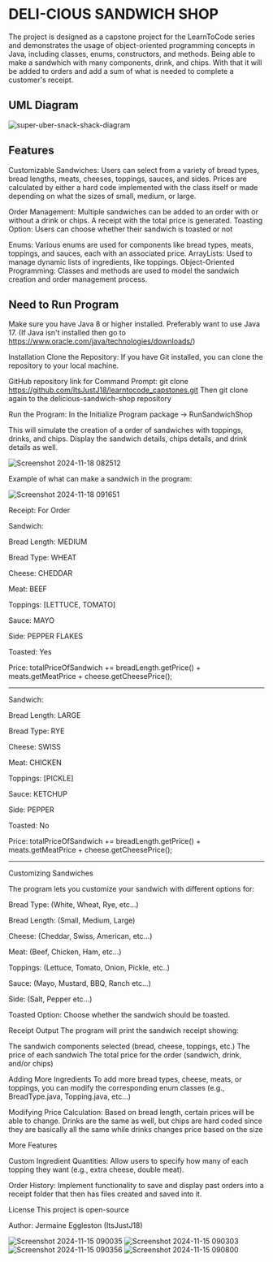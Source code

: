 # **DELI-CIOUS SANDWICH SHOP**

The project is designed as a capstone project for the LearnToCode series and demonstrates the usage of object-oriented programming concepts in Java, including classes, enums, constructors, and methods. Being able to make a sandwhich with many components, drink, and chips. With that it will be added to orders and add a sum of what is needed to complete a customer's receipt.

## **UML Diagram**

![super-uber-snack-shack-diagram](https://github.com/user-attachments/assets/fcbe2ebb-b2af-42b7-ab4d-ef363aa6a6d1)


## **Features**

Customizable Sandwiches: Users can select from a variety of bread types, bread lengths, meats, cheeses, toppings, sauces, and sides.
Prices are calculated by either a hard code implemented with the class itself or made depending on what the sizes of small, medium, or large.

Order Management: Multiple sandwiches can be added to an order with or without a drink or chips. A receipt with the total price is generated.
Toasting Option: Users can choose whether their sandwich is toasted or not

Enums: Various enums are used for components like bread types, meats, toppings, and sauces, each with an associated price.
ArrayLists: Used to manage dynamic lists of ingredients, like toppings.
Object-Oriented Programming: Classes and methods are used to model the sandwich creation and order management process.

## **Need to Run Program**

Make sure you have Java 8 or higher installed. Preferably want to use Java 17.
(If Java isn't installed then go to https://www.oracle.com/java/technologies/downloads/)

Installation
Clone the Repository: If you have Git installed, you can clone the repository to your local machine.

GitHub repository link for Command Prompt: git clone https://github.com/ItsJustJ18/learntocode_capstones.git
Then git clone again to the delicious-sandwich-shop repository

Run the Program: In the Initialize Program package -> RunSandwichShop

This will simulate the creation of a order of sandwiches with toppings, drinks, and chips. Display the sandwich details, chips details, and drink details as well.

![Screenshot 2024-11-18 082512](https://github.com/user-attachments/assets/66f106bc-7ddd-45fe-b296-5116b1a81c3a)


Example of what can make a sandwich in the program:

![Screenshot 2024-11-18 091651](https://github.com/user-attachments/assets/fc04624f-4443-450e-b34d-173925610ce8)


Receipt: For Order

Sandwich:

Bread Length: MEDIUM

Bread Type: WHEAT

Cheese: CHEDDAR

Meat: BEEF

Toppings: [LETTUCE, TOMATO]

Sauce: MAYO

Side: PEPPER FLAKES

Toasted: Yes

Price: totalPriceOfSandwich += breadLength.getPrice() + meats.getMeatPrice + cheese.getCheesePrice();

--------------------------------------------------------------------------------------------------------------

Sandwich:

Bread Length: LARGE

Bread Type: RYE

Cheese: SWISS

Meat: CHICKEN

Toppings: [PICKLE]

Sauce: KETCHUP

Side: PEPPER

Toasted: No

Price: totalPriceOfSandwich += breadLength.getPrice() + meats.getMeatPrice + cheese.getCheesePrice();

-------------------------------------------------------------------------------------------------------------------

Customizing Sandwiches

The program lets you customize your sandwich with different options for:

Bread Type: (White, Wheat, Rye, etc...)

Bread Length: (Small, Medium, Large)

Cheese: (Cheddar, Swiss, American, etc...)

Meat: (Beef, Chicken, Ham, etc...)

Toppings: (Lettuce, Tomato, Onion, Pickle, etc..)

Sauce: (Mayo, Mustard, BBQ, Ranch etc...)

Side: (Salt, Pepper etc...)

Toasted Option: Choose whether the sandwich should be toasted.

Receipt Output
The program will print the sandwich receipt showing:

The sandwich components selected (bread, cheese, toppings, etc.)
The price of each sandwich
The total price for the order (sandwich, drink, and/or chips)

Adding More Ingredients
To add more bread types, cheese, meats, or toppings, you can modify the corresponding enum classes (e.g., BreadType.java, Topping.java, etc...)

Modifying Price Calculation: Based on bread length, certain prices will be able to change. Drinks are the same as well, but chips are hard coded since they are basically all the same while drinks changes price based on the size

More Features

Custom Ingredient Quantities: Allow users to specify how many of each topping they want (e.g., extra cheese, double meat).

Order History: Implement functionality to save and display past orders into a receipt folder that then has files created and saved into it.

License
This project is open-source

Author: Jermaine Eggleston (ItsJustJ18)

![Screenshot 2024-11-15 090035](https://github.com/user-attachments/assets/88d87bc4-c716-48a6-8449-d921bddb6e08)
![Screenshot 2024-11-15 090303](https://github.com/user-attachments/assets/d5cb3dde-b790-41fa-8584-707dd8125fcf)
![Screenshot 2024-11-15 090356](https://github.com/user-attachments/assets/46c2b663-4b62-4863-8eb0-b70a0b960715)
![Screenshot 2024-11-15 090800](https://github.com/user-attachments/assets/137536e0-6a05-4bc3-b60c-f4c1b63db42f)

